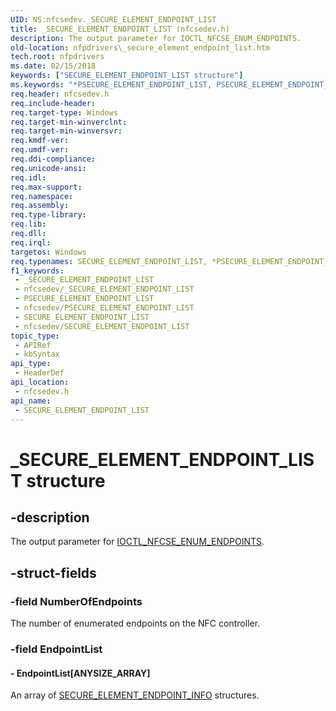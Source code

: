 ```yaml
---
UID: NS:nfcsedev._SECURE_ELEMENT_ENDPOINT_LIST
title: _SECURE_ELEMENT_ENDPOINT_LIST (nfcsedev.h)
description: The output parameter for IOCTL_NFCSE_ENUM_ENDPOINTS.
old-location: nfpdrivers\_secure_element_endpoint_list.htm
tech.root: nfpdrivers
ms.date: 02/15/2018
keywords: ["SECURE_ELEMENT_ENDPOINT_LIST structure"]
ms.keywords: "*PSECURE_ELEMENT_ENDPOINT_LIST, PSECURE_ELEMENT_ENDPOINT_LIST, P_SECURE_ELEMENT_ENDPOINT_LIST, P_SECURE_ELEMENT_ENDPOINT_LIST structure pointer [Near-Field Proximity Drivers], SECURE_ELEMENT_ENDPOINT_LIST, SECURE_ELEMENT_ENDPOINT_LIST structure [Near-Field Proximity Drivers], _SECURE_ELEMENT_ENDPOINT_LIST, nfcsedev/P_SECURE_ELEMENT_ENDPOINT_LIST, nfcsedev/_SECURE_ELEMENT_ENDPOINT_LIST, nfpdrivers._secure_element_endpoint_list"
req.header: nfcsedev.h
req.include-header: 
req.target-type: Windows
req.target-min-winverclnt: 
req.target-min-winversvr: 
req.kmdf-ver: 
req.umdf-ver: 
req.ddi-compliance: 
req.unicode-ansi: 
req.idl: 
req.max-support: 
req.namespace: 
req.assembly: 
req.type-library: 
req.lib: 
req.dll: 
req.irql: 
targetos: Windows
req.typenames: SECURE_ELEMENT_ENDPOINT_LIST, *PSECURE_ELEMENT_ENDPOINT_LIST
f1_keywords:
 - _SECURE_ELEMENT_ENDPOINT_LIST
 - nfcsedev/_SECURE_ELEMENT_ENDPOINT_LIST
 - PSECURE_ELEMENT_ENDPOINT_LIST
 - nfcsedev/PSECURE_ELEMENT_ENDPOINT_LIST
 - SECURE_ELEMENT_ENDPOINT_LIST
 - nfcsedev/SECURE_ELEMENT_ENDPOINT_LIST
topic_type:
 - APIRef
 - kbSyntax
api_type:
 - HeaderDef
api_location:
 - nfcsedev.h
api_name:
 - SECURE_ELEMENT_ENDPOINT_LIST
---
```


# _SECURE_ELEMENT_ENDPOINT_LIST structure


## -description

The output parameter for <a href="/windows-hardware/drivers/ddi/nfcsedev/ni-nfcsedev-ioctl_nfcse_enum_endpoints">IOCTL_NFCSE_ENUM_ENDPOINTS</a>.

## -struct-fields

### -field NumberOfEndpoints

The number of enumerated endpoints on the NFC controller.

### -field EndpointList

 




#### - EndpointList[ANYSIZE_ARRAY]

An array of <a href="/windows-hardware/drivers/ddi/nfcsedev/ns-nfcsedev-_secure_element_endpoint_info">SECURE_ELEMENT_ENDPOINT_INFO</a> structures.
